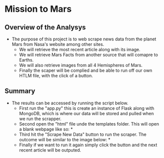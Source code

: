 # Mission to Mars

## Overview of the Analysys 
- The purpose of this project is to web scrape news data from the planet Mars from Nasa's website among other sites. 
	* We will retrieve the most recent article along with its image.
	* We will retrieve Mars Facts from another source that will comapre to Earths.
	* We will also retrieve images from all 4 Hemispheres of Mars.
	* Finally the scaper will be complied and be able to run off our own HTLM file, with the click of a button.

## Summary
- The results can be accessed by running the script below.
	* First run the "app.py" this is create an instance of Flask along with MongoDB, which is where our data will be stored and pulled when we run the scrapper.
	* Second open the "html" file unde the templates folder. This will open a blank webpage like so:
		*
	* Third hit the "Scrape New Data" button to run the scraper. The outcome will be similar to the image below: 
		*
	* Finally if we want to run it again simply click the button and the next recent article will be outputed.
	
